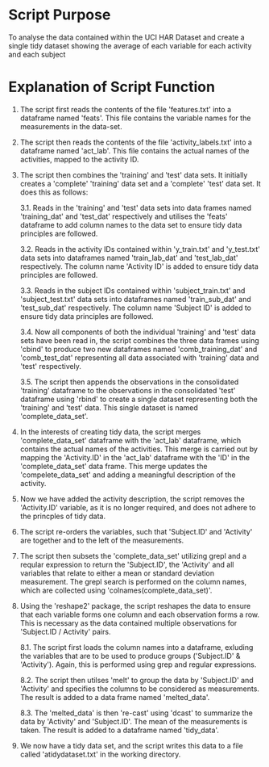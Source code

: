 # Script Purpose

To analyse the data contained within the UCI HAR Dataset and create a single tidy dataset showing the average of each variable for each activity and each subject

# Explanation of Script Function

1. The script first reads the contents of the file 'features.txt' into a dataframe named 'feats'. This file contains the variable names for the measurements in the data-set.

2. The script then reads the contents of the file 'activity_labels.txt' into a dataframe named 'act_lab'. This file contains the actual names of the activities, mapped to the activity ID.

3. The script then combines the 'training' and 'test' data sets. It initially creates a 'complete' 'training' data set and a 'complete' 'test' data set. It does this as follows:

   3.1. Reads in the 'training' and 'test' data sets into data frames named 'training_dat' and 'test_dat' respectively and utilises the 'feats' dataframe to add column names to the data set to ensure tidy data principles are followed.
   
   3.2. Reads in the activity IDs contained within 'y_train.txt' and 'y_test.txt' data sets into dataframes named 'train_lab_dat' and 'test_lab_dat' respectively. The column name 'Activity ID' is added to ensure tidy data principles are followed.
   
   3.3. Reads in the subject IDs contained within 'subject_train.txt' and 'subject_test.txt' data sets into dataframes named 'train_sub_dat' and 'test_sub_dat' respectively. The column name 'Subject ID' is added to ensure tidy data principles are followed.
   
   3.4. Now all components of both the individual 'training' and 'test' data sets have been read in, the script combines the three data frames using 'cbind' to produce two new dataframes named 'comb_training_dat' and 'comb_test_dat' representing all data associated with 'training' data and 'test' respectively. 
   
   3.5. The script then appends the observations in the consolidated 'training' dataframe to the observations in the consolidated 'test' dataframe using 'rbind' to create a single dataset representing both the 'training' and 'test' data. This single dataset is named 'complete_data_set'.
   
4. In the interests of creating tidy data, the script merges 'complete_data_set' dataframe with the 'act_lab' dataframe, which contains the actual names of the activities. This merge is carried out by mapping the 'Activity.ID' in the 'act_lab' dataframe with the 'ID' in the 'complete_data_set' data frame. This merge updates the 'compelete_data_set' and adding a meaningful description of the activity.

5. Now we have added the activity description, the script removes the 'Activity.ID' variable, as it is no longer required, and does not adhere to the princples of tidy data.

6. The script re-orders the variables, such that 'Subject.ID' and 'Activity' are together and to the left of the measurements.

7. The script then subsets the 'complete_data_set' utilizing grepl and a reqular expression to return the 'Subject.ID', the 'Activity' and all variables that relate to either a mean or standard deviation measurement. The grepl search is performed on the column names, which are collected using 'colnames(complete_data_set)'.

8. Using the 'reshape2' package, the script reshapes the data to ensure that each variable forms one column and each observation forms a row. This is necessary as the data contained multiple observations for 'Subject.ID / Activity' pairs.
   
   8.1. The script first loads the column names into a dataframe, exluding the variables that are to be used to produce groups ('Subject.ID' & 'Activity'). Again, this is performed using grep and regular expressions.
   
   8.2. The script then utilses 'melt' to group the data by 'Subject.ID' and 'Activity' and specifies the columns to be considered as measurements. The result is added to a data frame named 'melted_data'.
   
   8.3. The 'melted_data' is then 're-cast' using 'dcast' to summarize the data by 'Activity' and 'Subject.ID'. The mean of the measurements is taken. The result is added to a dataframe named 'tidy_data'.
   
9. We now have a tidy data set, and the script writes this data to a file called 'atidydataset.txt' in the working directory.  
